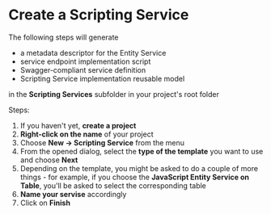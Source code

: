 # Create a Scripting Service

The following steps will generate
  - a metadata descriptor for the Entity Service
  - service endpoint implementation script
  - Swagger-compliant service definition
  - Scripting Service implementation reusable model  

in the __Scripting Services__ subfolder in your project's root folder

Steps:
  1. If you haven't yet, __create a project__
  2. __Right-click on the name__ of your project
  3. Choose __New -> Scripting Service__ from the menu
  4. From the opened dialog, select the __type of the template__ you   want to use and choose __Next__
  5. Depending on the template, you might be asked to do a couple of   more things - for example, if you choose the __JavaScript Entity   Service on Table__, you'll be asked to select the corresponding table
  6. __Name your servise__ accordingly
  7. Click on __Finish__
